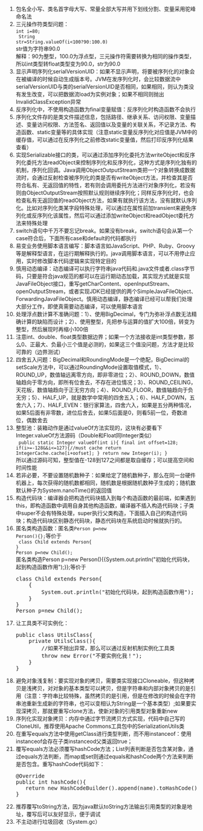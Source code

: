 1. 包名全小写、类名首字母大写、常量全部大写并用下划线分割、变量采用驼峰命名法
2. 三元操作符类型问题：<br/>
 <code>int i=80;<br/>
 String str=String.valueOf(i<100?90:100.0)</code><br/>
 str值为字符串90.0<br/>
 解释：90为整型，100.0为浮点型，三元操作符需要转换为相同的操作类型，所以int类型转float类型变为90.0，str为90.0
3. 显示声明序列化serialVersionUID：如果不显示声明，将要被序列化的对象会在被编译的时候自动生成版本号。JVM在发序列化时，会比较数据流中serialVersionUID与类的serialVersionUID是否相同，如果相同，则认为类没有发生改变，可以把数据流load为实例对象；如果不相同则抛出InvalidClassException异常
4. 反序列化中，不使用构造函数为final变量赋值：反序列化时构造函数不会执行
5. 序列化文件存的是类文件描述信息，包括路径、继承关系、访问权限、变量描述、变量访问权限、方法签名、返回值以及变量的关联关系，不记录方法、构造函数、static变量等的具体实现（注意static变量反序列化对应值是JVM中的缓存值，可以通过在反序列化之前修改static变量值，然后打印反序列化结果查看）
6. 实现Serializable接口的类，可以通过添加序列化委托方法writeObject和反序列化委托方法readObject来控制序列化和反序列化，这种方式是序列化独有的机制，序列化回调。Java调用ObjectOutputStream类把一个对象转换成数据流时，会通过反射检查被序列化的类是否有writeObject方法，并检查其是否符合私有、无返回值的特性，若有则会调用委托方法进行对象序列化，若没有则由ObjectOutputStream按照默认规则继续序列化；同样反序列化时，也会检查私有无返回值的readObject方法，如果有就执行该方法，没有就默认序列化。比如对序列化类某字段特殊处理，可以通过在属性前加transient来避免序列化或反序列化该属性，然后可以通过添加writeObject和readObject委托方法来特殊处理
7. switch语句中千万不要忘记break。如果没有break，switch语句会从第一个case符合后，下面所有case和default的代码都执行
8. 易变业务使用脚本语言编写：脚本语言如JavaScript、PHP、Ruby、Groovy等是解释型语言，在运行期解释执行的。java调用脚本语言，可以不用停止应用，实时修改脚本代码逻辑来实现特定目的
9. 慎用动态编译：动态编译可以执行字符串java代码和.java文件或者.class字节码，只要是符合java规范的都可以在运行期动态加载，其实现方式就是实现JavaFileObject接口，重写getCharContent、openInputStream、openOutputStream，或者实现JDK已经提供的两个SimpleJavaFileObject、ForwardingJavaFileObject。慎用动态编译，静态编译已经可以帮我们处理大部分工作，即使真需要动态编译，可以使用脚本语言
10. 处理浮点数计算不准确问题：1）、使用BigDecimal，专门为弥补浮点数无法精确计算的缺陷而设计；2）、使用整型，先把参与运算的值扩大100倍，转变为整型，然后展现时再缩小100倍
11.  注意int、double、float类型数据边界；如果一个方法接收是int类型参数，那么0、正最大、负最小三个值是必测的，如果这三个值没问题，方法才是比较可靠的（边界测试）
12. 四舍五入问题：BigDecimal和RoundingMode是一个绝配，BigDecimal的setScale方法中，可以通过RoundingMode设置取值模式，1）、ROUND_UP，数值轴远离零方向，即非零进位；2）、ROUND_DOWN，数值轴趋向于零方向，即所有位舍去，不存在进位情况；3）、ROUND_CEILING，天花板，数值轴趋向于正无穷方向；4）、ROUND_FLOOR，数值轴趋向于负无穷；5）、HALF_UP，就是数学中常用的四舍五入；6）、HALF_DOWN，五舍六入；7）、HALF_EVEN：银行家算法，四舍六入，如果是五分两种情况，如果5后面有非零数，进位后舍去，如果5后面是0，则看5前一位，奇数进位，偶数舍去
13. 整型池：装箱动作是通过valueOf方法实现的，这块有必要看下Integer.valueOf方法源码（Double和Float同Integer类似）
	<br/>
	<code>
	public static Integer valueOf(int i){
		final int offset=128;
		if(i>=-128&&i<=127){//must cache
			return IntegerCache.cache[i+oofset];
		}
		return new Integer(i);
	}
	</code>
	<br/>
	所以通过源码可知，整型值在-128到127之间都是取自缓存；可以提高空间和时间性能
14. 若非必要，不要设置随机数种子：如果给定了随机数种子，那么在同一台硬件机器上，每次获得的随机数都相同，随机数是根据随机数种子生成的；随机数默认种子为System.nanoTime()的返回值
15. 构造代码块：编译器会把构造代码块插入到每个构造函数的最前端，如果遇到this，即构造函数中调用自身其他构造函数，编译器不插入构造代码块；子类中super不会有特殊处理，super执行父类构造，下面插入自己的构造代码块；构造代码块区别静态代码块，静态代码块在系统启动时候就执行的。
16. 匿名类构造函数：匿名类<code>Person p=new Person(){};</code>等价于<br/>
	<code>
	class Child extends Person{
	}</code><br/>
	<code>Person p=new Child();</code><br/>
	匿名类构造Person p=new Person(){{System.out.println("初始化代码块，起到构造函数作用");}};等价于<br/>
	<pre>
	class Child extends Person{
		{
			System.out.println("初始化代码块，起到构造函数作用");
		}
	}
	Person p=new Child();
	</pre>
17. 让工具类不可实例化：<br/>
	<pre>
	public class UtilsClass{
		private UtilsClass(){
			//如果不抛出异常，那么可以通过反射机制实例化工具类
			throw new Error("不要实例化我！");
		}
 	}
	</pre>
18. 避免对象浅复制：要实现对象的拷贝，需要类实现接口Cloneable，但这种拷贝是浅拷贝，对对象的基本类型可以拷贝，但是字符串和内部对象拷贝的是引用（注意：字符串比较特殊，虽然拷贝的是引用，但是在修改的时候会在字符串池重新生成新的字符串，也可以变相认为String是一个基本类型）;如果要实现深拷贝，那就要重写clone方法，使新对象的引用类型对象重新new
19. 序列化实现对象拷贝：内存中通过字节流拷贝方式实现，代码中自己写的CloneUtil，推荐使用Apache Commons工具包中的SerializationUtils类
20. 在重写equals方法中使用getClass进行类型判断，而不用instanceof：使用instanceof会存在子类instanceod父类返回true；
21. 覆写equals方法必须覆写hashCode方法；List列表判断是否包含某对象，通过equals方法判断，而map或set则通过equals和hashCode两个方法来判断是否包含。重写hashCode代码如下：<br/>
    <pre>
    @Override
    public int hashCode(){
       return new HashCodeBuilder().append(name).toHashCode();
    }
    </pre>
22. 推荐覆写toString方法，因为java默认toString方法输出引用类型的对象是地址，覆写后可以友好显示，便于调试
23. 不主动进行垃圾回收（System.gc）